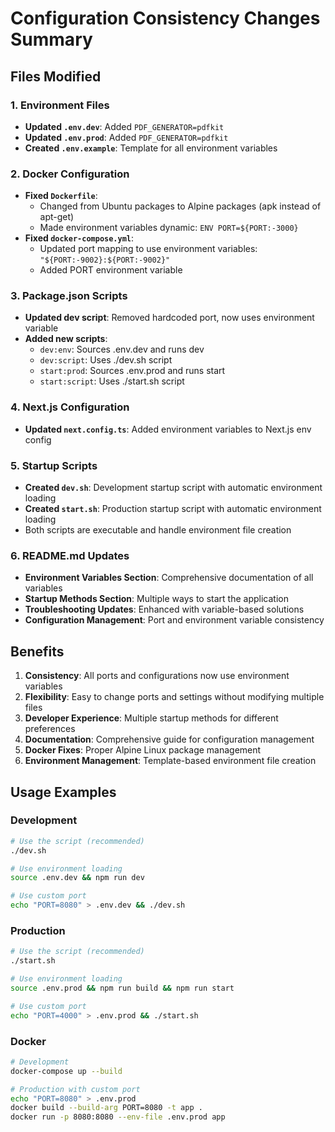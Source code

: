 # Configuration Consistency Changes Summary

## Files Modified

### 1. Environment Files
- **Updated `.env.dev`**: Added `PDF_GENERATOR=pdfkit`
- **Updated `.env.prod`**: Added `PDF_GENERATOR=pdfkit`
- **Created `.env.example`**: Template for all environment variables

### 2. Docker Configuration
- **Fixed `Dockerfile`**: 
  - Changed from Ubuntu packages to Alpine packages (apk instead of apt-get)
  - Made environment variables dynamic: `ENV PORT=${PORT:-3000}`
- **Fixed `docker-compose.yml`**: 
  - Updated port mapping to use environment variables: `"${PORT:-9002}:${PORT:-9002}"`
  - Added PORT environment variable

### 3. Package.json Scripts
- **Updated dev script**: Removed hardcoded port, now uses environment variable
- **Added new scripts**: 
  - `dev:env`: Sources .env.dev and runs dev
  - `dev:script`: Uses ./dev.sh script
  - `start:prod`: Sources .env.prod and runs start
  - `start:script`: Uses ./start.sh script

### 4. Next.js Configuration
- **Updated `next.config.ts`**: Added environment variables to Next.js env config

### 5. Startup Scripts
- **Created `dev.sh`**: Development startup script with automatic environment loading
- **Created `start.sh`**: Production startup script with automatic environment loading
- Both scripts are executable and handle environment file creation

### 6. README.md Updates
- **Environment Variables Section**: Comprehensive documentation of all variables
- **Startup Methods Section**: Multiple ways to start the application
- **Troubleshooting Updates**: Enhanced with variable-based solutions
- **Configuration Management**: Port and environment variable consistency

## Benefits

1. **Consistency**: All ports and configurations now use environment variables
2. **Flexibility**: Easy to change ports and settings without modifying multiple files
3. **Developer Experience**: Multiple startup methods for different preferences
4. **Documentation**: Comprehensive guide for configuration management
5. **Docker Fixes**: Proper Alpine Linux package management
6. **Environment Management**: Template-based environment file creation

## Usage Examples

### Development
```bash
# Use the script (recommended)
./dev.sh

# Use environment loading
source .env.dev && npm run dev

# Use custom port
echo "PORT=8080" > .env.dev && ./dev.sh
```

### Production
```bash
# Use the script (recommended)
./start.sh

# Use environment loading
source .env.prod && npm run build && npm run start

# Use custom port
echo "PORT=4000" > .env.prod && ./start.sh
```

### Docker
```bash
# Development
docker-compose up --build

# Production with custom port
echo "PORT=8080" > .env.prod
docker build --build-arg PORT=8080 -t app .
docker run -p 8080:8080 --env-file .env.prod app
```

